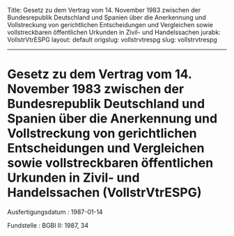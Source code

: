 Title: Gesetz zu dem Vertrag vom 14. November 1983 zwischen der Bundesrepublik Deutschland
  und Spanien über die Anerkennung und Vollstreckung von gerichtlichen Entscheidungen
  und Vergleichen sowie vollstreckbaren öffentlichen Urkunden in Zivil- und Handelssachen
jurabk: VollstrVtrESPG
layout: default
origslug: vollstrvtrespg
slug: vollstrvtrespg

---

# Gesetz zu dem Vertrag vom 14. November 1983 zwischen der Bundesrepublik Deutschland und Spanien über die Anerkennung und Vollstreckung von gerichtlichen Entscheidungen und Vergleichen sowie vollstreckbaren öffentlichen Urkunden in Zivil- und Handelssachen (VollstrVtrESPG)

Ausfertigungsdatum
:   1987-01-14

Fundstelle
:   BGBl II: 1987, 34

